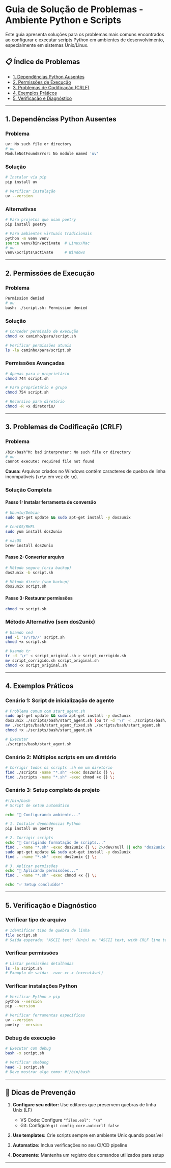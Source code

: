 # Guia de Solução de Problemas - Ambiente Python e Scripts

Este guia apresenta soluções para os problemas mais comuns encontrados ao configurar e executar scripts Python em ambientes de desenvolvimento, especialmente em sistemas Unix/Linux.

## 📋 Índice de Problemas

- [1. Dependências Python Ausentes](#1-dependências-python-ausentes)
- [2. Permissões de Execução](#2-permissões-de-execução)
- [3. Problemas de Codificação (CRLF)](#3-problemas-de-codificação-crlf)
- [4. Exemplos Práticos](#4-exemplos-práticos)
- [5. Verificação e Diagnóstico](#5-verificação-e-diagnóstico)

---

## 1. Dependências Python Ausentes

### Problema
```bash
uv: No such file or directory
# ou
ModuleNotFoundError: No module named 'uv'
```

### Solução
```bash
# Instalar via pip
pip install uv

# Verificar instalação
uv --version
```

### Alternativas
```bash
# Para projetos que usam poetry
pip install poetry

# Para ambientes virtuais tradicionais
python -m venv venv
source venv/bin/activate  # Linux/Mac
# ou
venv\Scripts\activate     # Windows
```

---

## 2. Permissões de Execução

### Problema
```bash
Permission denied
# ou
bash: ./script.sh: Permission denied
```

### Solução
```bash
# Conceder permissão de execução
chmod +x caminho/para/script.sh

# Verificar permissões atuais
ls -la caminho/para/script.sh
```

### Permissões Avançadas
```bash
# Apenas para o proprietário
chmod 744 script.sh

# Para proprietário e grupo
chmod 754 script.sh

# Recursivo para diretório
chmod -R +x diretorio/
```

---

## 3. Problemas de Codificação (CRLF)

### Problema
```bash
/bin/bash^M: bad interpreter: No such file or directory
# ou
cannot execute: required file not found
```

**Causa:** Arquivos criados no Windows contêm caracteres de quebra de linha incompatíveis (`\r\n` em vez de `\n`).

### Solução Completa

#### Passo 1: Instalar ferramenta de conversão
```bash
# Ubuntu/Debian
sudo apt-get update && sudo apt-get install -y dos2unix

# CentOS/RHEL
sudo yum install dos2unix

# macOS
brew install dos2unix
```

#### Passo 2: Converter arquivo
```bash
# Método seguro (cria backup)
dos2unix -b script.sh

# Método direto (sem backup)
dos2unix script.sh
```

#### Passo 3: Restaurar permissões
```bash
chmod +x script.sh
```

### Método Alternativo (sem dos2unix)
```bash
# Usando sed
sed -i 's/\r$//' script.sh
chmod +x script.sh

# Usando tr
tr -d '\r' < script_original.sh > script_corrigido.sh
mv script_corrigido.sh script_original.sh
chmod +x script_original.sh
```

---

## 4. Exemplos Práticos

### Cenário 1: Script de inicialização de agente
```bash
# Problema comum com start_agent.sh
sudo apt-get update && sudo apt-get install -y dos2unix
dos2unix ./scripts/bash/start_agent.sh (ou tr -d '\r' < ./scripts/bash/start_agent.sh > ./scripts/bash/start_agent_fixed.sh)
mv ./scripts/bash/start_agent_fixed.sh ./scripts/bash/start_agent.sh
chmod +x ./scripts/bash/start_agent.sh

# Executar
./scripts/bash/start_agent.sh
```

### Cenário 2: Múltiplos scripts em um diretório
```bash
# Corrigir todos os scripts .sh em um diretório
find ./scripts -name "*.sh" -exec dos2unix {} \;
find ./scripts -name "*.sh" -exec chmod +x {} \;
```

### Cenário 3: Setup completo de projeto
```bash
#!/bin/bash
# Script de setup automático

echo "🔧 Configurando ambiente..."

# 1. Instalar dependências Python
pip install uv poetry

# 2. Corrigir scripts
echo "📝 Corrigindo formatação de scripts..."
find . -name "*.sh" -exec dos2unix {} \; 2>/dev/null || echo "dos2unix não encontrado, instalando..."
sudo apt-get update && sudo apt-get install -y dos2unix
find . -name "*.sh" -exec dos2unix {} \;

# 3. Aplicar permissões
echo "🔐 Aplicando permissões..."
find . -name "*.sh" -exec chmod +x {} \;

echo "✅ Setup concluído!"
```

---

## 5. Verificação e Diagnóstico

### Verificar tipo de arquivo
```bash
# Identificar tipo de quebra de linha
file script.sh
# Saída esperada: "ASCII text" (Unix) ou "ASCII text, with CRLF line terminators" (Windows)
```

### Verificar permissões
```bash
# Listar permissões detalhadas
ls -la script.sh
# Exemplo de saída: -rwxr-xr-x (executável)
```

### Verificar instalações Python
```bash
# Verificar Python e pip
python --version
pip --version

# Verificar ferramentas específicas
uv --version
poetry --version
```

### Debug de execução
```bash
# Executar com debug
bash -x script.sh

# Verificar shebang
head -1 script.sh
# Deve mostrar algo como: #!/bin/bash
```

---

## 🚨 Dicas de Prevenção

1. **Configure seu editor:** Use editores que preservem quebras de linha Unix (LF)
   - VS Code: Configure `"files.eol": "\n"`
   - Git: Configure `git config core.autocrlf false`

2. **Use templates:** Crie scripts sempre em ambiente Unix quando possível

3. **Automatize:** Inclua verificações no seu CI/CD pipeline

4. **Documente:** Mantenha um registro dos comandos utilizados para setup

---